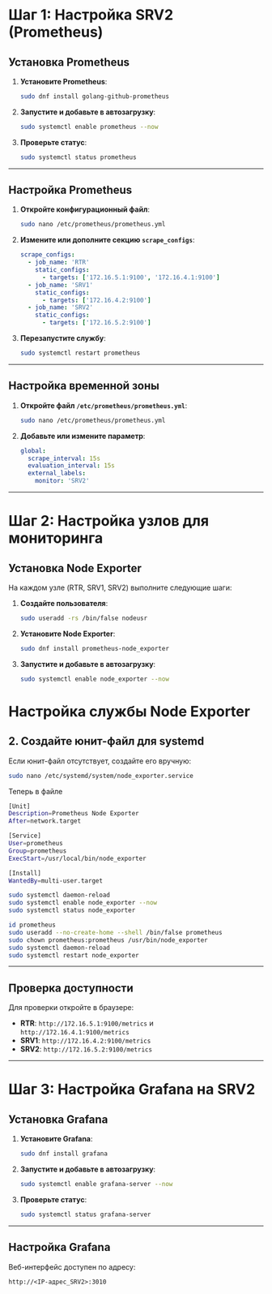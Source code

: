 # Шаг 1: Настройка SRV2 (Prometheus)

## Установка Prometheus

1. **Установите Prometheus**:
    ```bash
    sudo dnf install golang-github-prometheus
    ```

2. **Запустите и добавьте в автозагрузку**:
    ```bash
    sudo systemctl enable prometheus --now
    ```

3. **Проверьте статус**:
    ```bash
    sudo systemctl status prometheus
    ```

---

## Настройка Prometheus

1. **Откройте конфигурационный файл**:
    ```bash
    sudo nano /etc/prometheus/prometheus.yml
    ```

2. **Измените или дополните секцию `scrape_configs`**:
    ```yaml
    scrape_configs:
      - job_name: 'RTR'
        static_configs:
          - targets: ['172.16.5.1:9100', '172.16.4.1:9100']
      - job_name: 'SRV1'
        static_configs:
          - targets: ['172.16.4.2:9100']
      - job_name: 'SRV2'
        static_configs:
          - targets: ['172.16.5.2:9100']
    ```

3. **Перезапустите службу**:
    ```bash
    sudo systemctl restart prometheus
    ```

---

## Настройка временной зоны

1. **Откройте файл `/etc/prometheus/prometheus.yml`**:
    ```bash
    sudo nano /etc/prometheus/prometheus.yml
    ```

2. **Добавьте или измените параметр**:
    ```yaml
    global:
      scrape_interval: 15s
      evaluation_interval: 15s
      external_labels:
        monitor: 'SRV2'
    ```

---

# Шаг 2: Настройка узлов для мониторинга

## Установка Node Exporter

На каждом узле (RTR, SRV1, SRV2) выполните следующие шаги:

1. **Создайте пользователя**:
    ```bash
    sudo useradd -rs /bin/false nodeusr
    ```

2. **Установите Node Exporter**:
    ```bash
    sudo dnf install prometheus-node_exporter
    ```

3. **Запустите и добавьте в автозагрузку**:
    ```bash
    sudo systemctl enable node_exporter --now
    ```
# Настройка службы Node Exporter

## 2. Создайте юнит-файл для systemd

Если юнит-файл отсутствует, создайте его вручную:

```bash
sudo nano /etc/systemd/system/node_exporter.service
```
Теперь в файле
```bash
[Unit]
Description=Prometheus Node Exporter
After=network.target

[Service]
User=prometheus
Group=prometheus
ExecStart=/usr/local/bin/node_exporter

[Install]
WantedBy=multi-user.target

```
```bash
sudo systemctl daemon-reload
sudo systemctl enable node_exporter --now
sudo systemctl status node_exporter
```
```bash
id prometheus
sudo useradd --no-create-home --shell /bin/false prometheus
sudo chown prometheus:prometheus /usr/bin/node_exporter
sudo systemctl daemon-reload
sudo systemctl restart node_exporter
```

---

## Проверка доступности

Для проверки откройте в браузере:

- **RTR**: `http://172.16.5.1:9100/metrics` и `http://172.16.4.1:9100/metrics`
- **SRV1**: `http://172.16.4.2:9100/metrics`
- **SRV2**: `http://172.16.5.2:9100/metrics`

---

# Шаг 3: Настройка Grafana на SRV2

## Установка Grafana

1. **Установите Grafana**:
    ```bash
    sudo dnf install grafana
    ```

2. **Запустите и добавьте в автозагрузку**:
    ```bash
    sudo systemctl enable grafana-server --now
    ```

3. **Проверьте статус**:
    ```bash
    sudo systemctl status grafana-server
    ```

---

## Настройка Grafana

Веб-интерфейс доступен по адресу:
```text
http://<IP-адрес_SRV2>:3010
